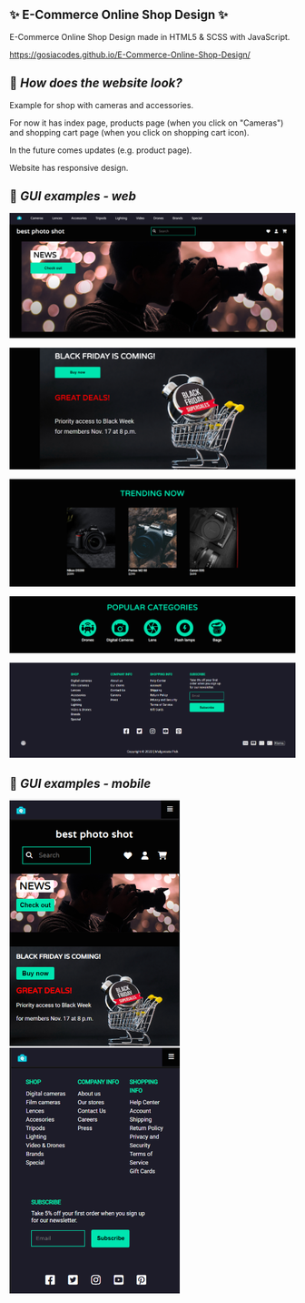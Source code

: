 ## ✨ E-Commerce Online Shop Design ✨

E-Commerce Online Shop Design made in HTML5 &amp; SCSS with JavaScript.

https://gosiacodes.github.io/E-Commerce-Online-Shop-Design/

## :pushpin: _How does the website look?_

Example for shop with cameras and accessories.

For now it has index page, products page (when you click on "Cameras") and shopping cart page (when you click on shopping cart icon).

In the future comes updates (e.g. product page).

Website has responsive design.

## :pushpin: _GUI examples - web_

![Example index 1](Online_Shop_1.png)

![Example index 2](Online_Shop_2.png)

![Example index 3](Online_Shop_3.png)

![Example index 4](Online_Shop_4.png)

![Example index 5](Online_Shop_5.png)

## :pushpin: _GUI examples - mobile_

<img src="Online_Shop_6.png" width="300" height="auto" alt="Example index 6"/>

<img src="Online_Shop_7.png" width="300" height="auto" alt="Example index 7"/>
